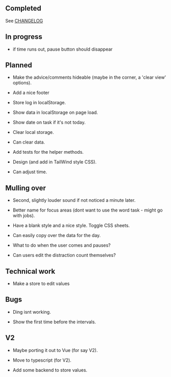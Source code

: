 ## Completed

See [CHANGELOG](CHANGELOG.md)

## In progress

- if time runs out, pause button should disappear

## Planned

- Make the advice/comments hideable (maybe in the corner, a 'clear view' options).

- Add a nice footer

- Store log in localStorage.

- Show data in localStorage on page load.

- Show date on task if it's not today.

- Clear local storage.

- Can clear data.

- Add tests for the helper methods.

- Design (and add in TailWind style CSS).

- Can adjust time.

## Mulling over

- Second, slightly louder sound if not noticed a minute later.

- Better name for focus areas (dont want to use the word task - might go with jobs).

- Have a blank style and a nice style. Toggle CSS sheets.

- Can easily copy over the data for the day.

- What to do when the user comes and pauses?

- Can users edit the distraction count themselves?

## Technical work

- Make a store to edit values

## Bugs

- Ding isnt working.

- Show the first time before the intervals.

## V2
- Maybe porting it out to Vue (for say V2).

- Move to typescript (for V2).

- Add some backend to store values.
